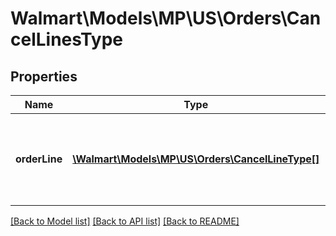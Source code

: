 # Walmart\Models\MP\US\Orders\CancelLinesType

## Properties

Name | Type | Description | Notes
------------ | ------------- | ------------- | -------------
**orderLine** | [**\Walmart\Models\MP\US\Orders\CancelLineType[]**](CancelLineType.md) | Information to update the orderLine with cancellation details |


[[Back to Model list]](./) [[Back to API list]](../../../../../README.md#supported-apis) [[Back to README]](../../../../../README.md)
